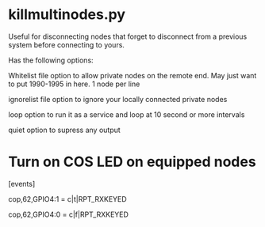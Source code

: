# killmultinodes.py
Useful for disconnecting nodes that forget to disconnect from a previous system before connecting to yours. 

Has the following options:

Whitelist file option to allow private nodes on the remote end.  May just want to put 1990-1995 in here.  1 node per line

ignorelist file option to ignore your locally connected private nodes

loop option to run it as a service and loop at 10 second or more intervals

quiet option to supress any output

# Turn on COS LED on equipped nodes
[events]

cop,62,GPIO4:1 = c|t|RPT_RXKEYED

cop,62,GPIO4:0 = c|f|RPT_RXKEYED



